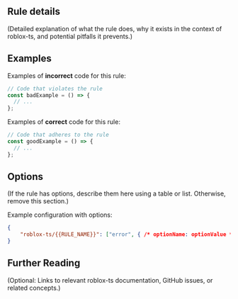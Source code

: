 <!-- end auto-generated rule header -->
<!-- Do not manually modify this header. Run: `pnpm eslint-docs` -->

## Rule details

(Detailed explanation of what the rule does, why it exists in the context of roblox-ts, and potential pitfalls it prevents.)

## Examples

Examples of **incorrect** code for this rule:

```js
// Code that violates the rule
const badExample = () => {
  // ...
};
```

Examples of **correct** code for this rule:

```js
// Code that adheres to the rule
const goodExample = () => {
  // ...
};
```

## Options

(If the rule has options, describe them here using a table or list. Otherwise,
remove this section.)

<!-- begin auto-generated rule options list -->
<!-- end auto-generated rule options list -->

Example configuration with options:

```json
{
	"roblox-ts/{{RULE_NAME}}": ["error", { /* optionName: optionValue */ }]
}
```

## Further Reading

(Optional: Links to relevant roblox-ts documentation, GitHub issues, or related concepts.)
